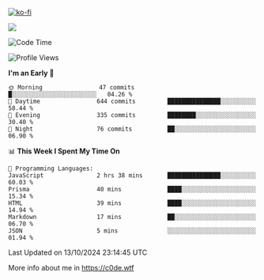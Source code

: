 [![ko-fi](https://ko-fi.com/img/githubbutton_sm.svg)](https://ko-fi.com/Z8Z4Y2LKX)

<a href="https://wakatime.com"><img src="https://wakatime.com/share/@c0dezin/b7f18a7c-ab3a-40b8-8bc7-b1b7bf71f1d6.svg" /></a>

<!--START_SECTION:waka-->
![Code Time](http://img.shields.io/badge/Code%20Time-117%20hrs%2012%20mins-blue)

![Profile Views](http://img.shields.io/badge/Profile%20Views-0-blue)

**I'm an Early 🐤** 

```text
🌞 Morning                47 commits          █░░░░░░░░░░░░░░░░░░░░░░░░   04.26 % 
🌆 Daytime                644 commits         ███████████████░░░░░░░░░░   58.44 % 
🌃 Evening                335 commits         ████████░░░░░░░░░░░░░░░░░   30.40 % 
🌙 Night                  76 commits          ██░░░░░░░░░░░░░░░░░░░░░░░   06.90 % 
```


📊 **This Week I Spent My Time On** 

```text
💬 Programming Languages: 
JavaScript               2 hrs 38 mins       ███████████████░░░░░░░░░░   60.03 % 
Prisma                   40 mins             ████░░░░░░░░░░░░░░░░░░░░░   15.34 % 
HTML                     39 mins             ████░░░░░░░░░░░░░░░░░░░░░   14.94 % 
Markdown                 17 mins             ██░░░░░░░░░░░░░░░░░░░░░░░   06.70 % 
JSON                     5 mins              ░░░░░░░░░░░░░░░░░░░░░░░░░   01.94 % 
```


 Last Updated on 13/10/2024 23:14:45 UTC
<!--END_SECTION:waka-->

More info about me in https://c0de.wtf
